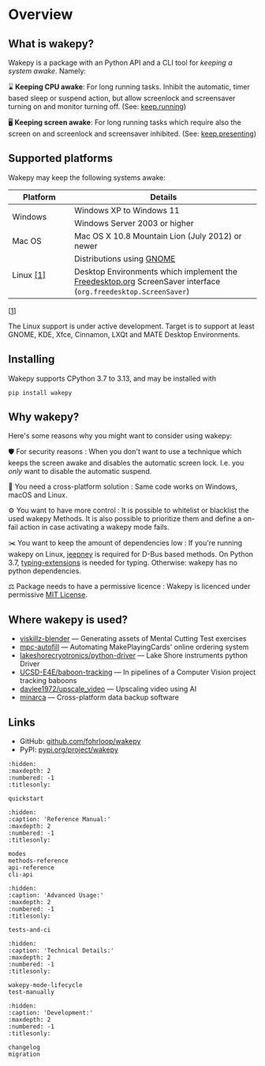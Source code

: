 # Overview

## What is wakepy?

Wakepy is a package with an Python API and a CLI tool for *keeping a system awake*. Namely:

⌛ **Keeping CPU awake**:  For long running tasks. Inhibit the automatic, timer based sleep or suspend action, but allow screenlock and screensaver turning on and monitor turning off. (See: [keep.running](#keep-running-mode))

🖥️ **Keeping screen awake**:  For long running tasks which require also the screen on and screenlock and screensaver inhibited. (See: [keep.presenting](#keep-presenting-mode))


## Supported platforms

Wakepy may keep the following systems awake:


<table class="wakepy-table">
  <colgroup>
    <col style="width: 25%;">
    <col style="width: 75%;">
  </colgroup>
  <thead>
    <tr>
      <th>Platform</th>
      <th>Details</th>
    </tr>
  </thead>
  <tbody>
    <tr>
      <td class="hoverable" rowspan="2">Windows</td>
      <td>Windows XP to Windows 11</td>
    </tr>
    <tr>
      <td>Windows Server 2003 or higher</td>
    </tr>
    <tr>
      <td>Mac OS</td>
      <td>Mac OS X 10.8 Mountain Lion (July 2012) or newer</td>
    </tr>
    <tr>
      <td class="hoverable" rowspan="2">Linux
      <a class="footnote-reference brackets" href="#linux-support" id="linux-support-note" role="doc-noteref"><span class="fn-bracket">[</span>1<span class="fn-bracket">]</span></a></td>
      <td>Distributions using <a href="https://en.wikipedia.org/wiki/GNOME">GNOME</a></td>
    </tr>
    <tr>
      <td>Desktop Environments which implement the <a href="https://en.wikipedia.org/wiki/Freedesktop.org">Freedesktop.org</a> ScreenSaver interface (<code>org.freedesktop.ScreenSaver</code>)</td>
    </tr>
  </tbody>
</table>

<aside class="footnote brackets" id="linux-support" role="doc-footnote">
<span class="label"><span class="fn-bracket">[</span><a role="doc-backlink" href="#linux-support-note  ">1</a><span class="fn-bracket">]</span></span>
<p>The Linux support is under active development. Target is to support at least GNOME, KDE, Xfce, Cinnamon, LXQt and MATE Desktop Environments.</p>
</aside>

## Installing

Wakepy supports CPython 3.7 to 3.13, and may be installed with

```
pip install wakepy
```

## Why wakepy?
Here's some reasons why you might want to consider using wakepy:

🛡️ For security reasons
: When you don't want to use a technique which keeps the screen awake and disables the automatic screen lock. I.e. you *only* want to disable the automatic suspend. 

🦸 You need a cross-platform solution
: Same code works on Windows, macOS and Linux.

⚙️ You want to have more control
: It is possible to whitelist or blacklist the used wakepy Methods. It is also possible to prioritize them and define a on-fail action in case activating a wakepy mode fails.

✂️ You want to keep the amount of dependencies low
: If you're running wakepy on Linux,  [jeepney](https://jeepney.readthedocs.io/) is required for D-Bus based methods. On Python 3.7,  [typing-extensions](https://pypi.org/project/typing-extensions/) is needed for typing. Otherwise: wakepy has no python dependencies.

⚖️ Package needs to have a permissive licence
: Wakepy is licenced under permissive [MIT License](https://github.com/fohrloop/wakepy/blob/main/LICENSE.txt).

## Where wakepy is used?

- [viskillz-blender](https://github.com/viskillz/viskillz-blender) — Generating assets of Mental Cutting Test exercises
- [mpc-autofill](https://github.com/chilli-axe/mpc-autofill) — Automating MakePlayingCards' online ordering system
- [lakeshorecryotronics/python-driver](https://github.com/lakeshorecryotronics/python-driver) — Lake Shore instruments python Driver
- [UCSD-E4E/baboon-tracking](https://github.com/UCSD-E4E/baboon-tracking) — In pipelines of a Computer Vision project tracking baboons
- [davlee1972/upscale_video](https://github.com/davlee1972/upscale_video) — Upscaling video using AI
- [minarca](https://github.com/ikus060/minarca) — Cross-platform data backup software



## Links
- GitHub: [github.com/fohrloop/wakepy](https://github.com/fohrloop/wakepy)
- PyPI: [pypi.org/project/wakepy](https://pypi.org/project/wakepy/)

```{toctree}
:hidden:
:maxdepth: 2
:numbered: -1
:titlesonly:

quickstart
```

```{toctree}
:hidden:
:caption: 'Reference Manual:'
:maxdepth: 2
:numbered: -1
:titlesonly:

modes
methods-reference
api-reference
cli-api
```


```{toctree}
:hidden:
:caption: 'Advanced Usage:'
:maxdepth: 2
:numbered: -1
:titlesonly:

tests-and-ci
```


```{toctree}
:hidden:
:caption: 'Technical Details:'
:maxdepth: 2
:numbered: -1
:titlesonly:

wakepy-mode-lifecycle
test-manually
```

```{toctree}
:hidden:
:caption: 'Development:'
:maxdepth: 2
:numbered: -1
:titlesonly:

changelog
migration
```